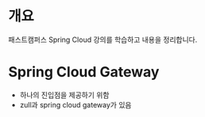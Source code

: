# 개요

패스트캠퍼스 Spring Cloud 강의를 학습하고 내용을 정리합니다.

# Spring Cloud Gateway

- 하나의 진입점을 제공하기 위함
- zull과 spring cloud gateway가 있음

